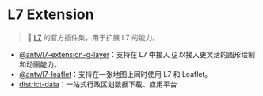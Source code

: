 # L7 Extension

> 🧩 [L7](https://github.com/antvis/L7) 的官方插件集，用于扩展 L7 的能力。

- [@antv/l7-extension-g-layer](https://github.com/antvis/L7Extension/blob/master/packages/g-layer/README.md)：支持在 L7 中接入 [G](https://github.com/antvis/g) 以接入更灵活的图形绘制和动画能力。
- [@antv/l7-leaflet](https://github.com/antvis/L7Extension/blob/master/packages/leaflet/README.md)：支持在一张地图上同时使用 L7 和 Leaflet。
- [district-data](https://github.com/antvis/L7Extension/blob/master/packages/district-data/README.md)：一站式行政区划数据下载、应用平台
